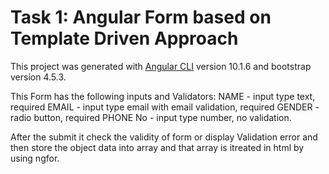 # Task 1: Angular Form based on Template Driven Approach

This project was generated with [Angular CLI](https://github.com/angular/angular-cli) version 10.1.6 and bootstrap version 4.5.3.

This Form has the following inputs and Validators: 
NAME - input type text, required
EMAIL - input type email with email validation, required
GENDER - radio button, required 
PHONE No - input type number, no validation.

After the submit it check the validity of form or display Validation error and then store the object data into array and that array is itreated in  html by using ngfor.